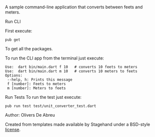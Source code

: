 A sample command-line application that converts between feets and meters.

Run CLI

First execute:

```
pub get
```

To get all the packages.

To run the CLI app from the terminal just execute:

```
Use:  dart bin/main.dart f 10   # converts 10 feets to meters
Use:  dart bin/main.dart m 10   # converts 10 meters to feets
Options:
 --help, h: Prints this message
 f [number]: Feets to meters
 m [number]: Meters to feets
```

Run Tests
To run the test just execute:

```
pub run test test/unit_converter_test.dart
```

Author: Olivers De Abreu

Created from templates made available by Stagehand under a BSD-style
[license](https://github.com/dart-lang/stagehand/blob/master/LICENSE).
